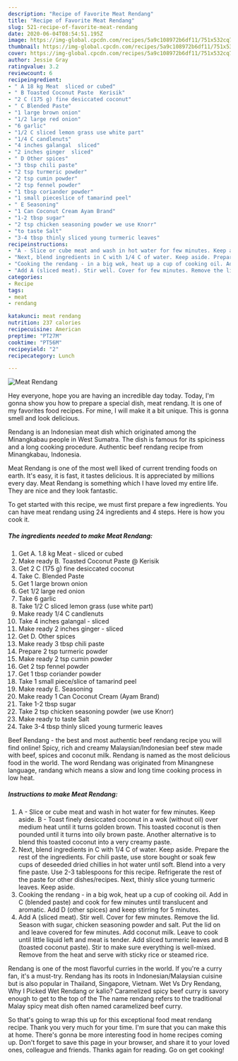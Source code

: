 ```yaml
---
description: "Recipe of Favorite Meat Rendang"
title: "Recipe of Favorite Meat Rendang"
slug: 521-recipe-of-favorite-meat-rendang
date: 2020-06-04T08:54:51.195Z
image: https://img-global.cpcdn.com/recipes/5a9c108972b6df11/751x532cq70/meat-rendang-recipe-main-photo.jpg
thumbnail: https://img-global.cpcdn.com/recipes/5a9c108972b6df11/751x532cq70/meat-rendang-recipe-main-photo.jpg
cover: https://img-global.cpcdn.com/recipes/5a9c108972b6df11/751x532cq70/meat-rendang-recipe-main-photo.jpg
author: Jessie Gray
ratingvalue: 3.2
reviewcount: 6
recipeingredient:
- " A 18 kg Meat  sliced or cubed"
- " B Toasted Coconut Paste  Kerisik"
- "2 C (175 g) fine desiccated coconut"
- " C Blended Paste"
- "1 large brown onion"
- "1/2 large red onion"
- "6 garlic"
- "1/2 C sliced lemon grass use white part"
- "1/4 C candlenuts"
- "4 inches galangal  sliced"
- "2 inches ginger  sliced"
- " D Other spices"
- "3 tbsp chili paste"
- "2 tsp turmeric powder"
- "2 tsp cumin powder"
- "2 tsp fennel powder"
- "1 tbsp coriander powder"
- "1 small pieceslice of tamarind peel"
- " E Seasoning"
- "1 Can Coconut Cream Ayam Brand"
- "1-2 tbsp sugar"
- "2 tsp chicken seasoning powder we use Knorr"
- "to taste Salt"
- "3-4 tbsp thinly sliced young turmeric leaves"
recipeinstructions:
- "A - Slice or cube meat and wash in hot water for few minutes. Keep aside. B - Toast finely desiccated coconut in a wok (without oil) over medium heat until it turns golden brown. This toasted coconut is then pounded until it turns into oily brown paste. Another alternative is to blend this toasted coconut into a very creamy paste."
- "Next, blend ingredients in C with 1/4 C of water. Keep aside. Prepare the rest of the ingredients. For chili paste, use store bought or soak few cups of deseeded dried chillies in hot water until soft. Blend into a very fine paste. Use 2-3 tablespoons for this recipe. Refrigerate the rest of the paste for other dishes/recipes. Next, thinly slice young turmeric leaves. Keep aside."
- "Cooking the rendang - in a big wok, heat up a cup of cooking oil. Add in C (blended paste) and cook for few minutes until translucent and aromatic. Add D (other spices) and keep stirring for 5 minutes."
- "Add A (sliced meat). Stir well. Cover for few minutes. Remove the lid. Season with sugar, chicken seasoning powder and salt. Put the lid on and leave covered for few minutes. Add coconut milk. Leave to cook until little liquid left and meat is tender. Add sliced turmeric leaves and B (toasted coconut paste). Stir to make sure everything is well-mixed. Remove from the heat and serve with sticky rice or steamed rice."
categories:
- Recipe
tags:
- meat
- rendang

katakunci: meat rendang 
nutrition: 237 calories
recipecuisine: American
preptime: "PT27M"
cooktime: "PT56M"
recipeyield: "2"
recipecategory: Lunch

---
```



![Meat Rendang](https://img-global.cpcdn.com/recipes/5a9c108972b6df11/751x532cq70/meat-rendang-recipe-main-photo.jpg)

Hey everyone, hope you are having an incredible day today. Today, I'm gonna show you how to prepare a special dish, meat rendang. It is one of my favorites food recipes. For mine, I will make it a bit unique. This is gonna smell and look delicious.

Rendang is an Indonesian meat dish which originated among the Minangkabau people in West Sumatra. The dish is famous for its spiciness and a long cooking procedure. Authentic beef rendang recipe from Minangkabau, Indonesia.

Meat Rendang is one of the most well liked of current trending foods on earth. It's easy, it is fast, it tastes delicious. It is appreciated by millions every day. Meat Rendang is something which I have loved my entire life. They are nice and they look fantastic.


To get started with this recipe, we must first prepare a few ingredients. You can have meat rendang using 24 ingredients and 4 steps. Here is how you cook it.

<!--inarticleads1-->

##### The ingredients needed to make Meat Rendang:

1. Get  A. 1.8 kg Meat - sliced or cubed
1. Make ready  B. Toasted Coconut Paste @ Kerisik
1. Get 2 C (175 g) fine desiccated coconut
1. Take  C. Blended Paste
1. Get 1 large brown onion
1. Get 1/2 large red onion
1. Take 6 garlic
1. Take 1/2 C sliced lemon grass (use white part)
1. Make ready 1/4 C candlenuts
1. Take 4 inches galangal - sliced
1. Make ready 2 inches ginger - sliced
1. Get  D. Other spices
1. Make ready 3 tbsp chili paste
1. Prepare 2 tsp turmeric powder
1. Make ready 2 tsp cumin powder
1. Get 2 tsp fennel powder
1. Get 1 tbsp coriander powder
1. Take 1 small piece/slice of tamarind peel
1. Make ready  E. Seasoning
1. Make ready 1 Can Coconut Cream (Ayam Brand)
1. Take 1-2 tbsp sugar
1. Take 2 tsp chicken seasoning powder (we use Knorr)
1. Make ready to taste Salt
1. Take 3-4 tbsp thinly sliced young turmeric leaves


Beef Rendang - the best and most authentic beef rendang recipe you will find online! Spicy, rich and creamy Malaysian/Indonesian beef stew made with beef, spices and coconut milk. Rendang is named as the most delicious food in the world. The word Rendang was originated from Minangnese language, randang which means a slow and long time cooking process in low heat. 

<!--inarticleads2-->

##### Instructions to make Meat Rendang:

1. A - Slice or cube meat and wash in hot water for few minutes. Keep aside. B - Toast finely desiccated coconut in a wok (without oil) over medium heat until it turns golden brown. This toasted coconut is then pounded until it turns into oily brown paste. Another alternative is to blend this toasted coconut into a very creamy paste.
1. Next, blend ingredients in C with 1/4 C of water. Keep aside. Prepare the rest of the ingredients. For chili paste, use store bought or soak few cups of deseeded dried chillies in hot water until soft. Blend into a very fine paste. Use 2-3 tablespoons for this recipe. Refrigerate the rest of the paste for other dishes/recipes. Next, thinly slice young turmeric leaves. Keep aside.
1. Cooking the rendang - in a big wok, heat up a cup of cooking oil. Add in C (blended paste) and cook for few minutes until translucent and aromatic. Add D (other spices) and keep stirring for 5 minutes.
1. Add A (sliced meat). Stir well. Cover for few minutes. Remove the lid. Season with sugar, chicken seasoning powder and salt. Put the lid on and leave covered for few minutes. Add coconut milk. Leave to cook until little liquid left and meat is tender. Add sliced turmeric leaves and B (toasted coconut paste). Stir to make sure everything is well-mixed. Remove from the heat and serve with sticky rice or steamed rice.


Rendang is one of the most flavorful curries in the world. If you&#39;re a curry fan, it&#39;s a must-try. Rendang has its roots in Indonesian/Malaysian cuisine but is also popular in Thailand, Singapore, Vietnam. Wet Vs Dry Rendang, Why I Picked Wet Rendang or kalio? Caramelized spicy beef curry is savory enough to get to the top of the The name rendang refers to the traditional Malay spicy meat dish often named caramelized beef curry. 

So that's going to wrap this up for this exceptional food meat rendang recipe. Thank you very much for your time. I'm sure that you can make this at home. There's gonna be more interesting food in home recipes coming up. Don't forget to save this page in your browser, and share it to your loved ones, colleague and friends. Thanks again for reading. Go on get cooking!
